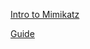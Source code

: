 [Intro to Mimikatz](https://www.varonis.com/blog/what-is-mimikatz)

[Guide](https://adsecurity.org/?page_id=1821)

